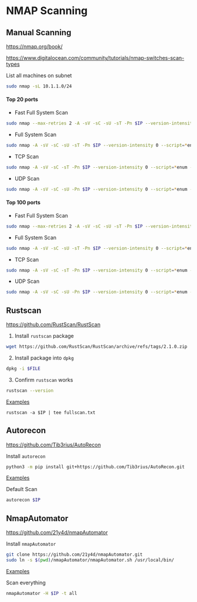 # NMAP Scanning

## Manual Scanning
https://nmap.org/book/

https://www.digitalocean.com/community/tutorials/nmap-switches-scan-types

List all machines on subnet
```bash
sudo nmap -sL 10.1.1.0/24
```

#### Top 20 ports
- Fast Full System Scan
```bash
sudo nmap --max-retries 2 -A -sV -sC -sU -sT -Pn $IP --version-intensity 0 --script=*enum --script=vuln --top-ports 20 | tee fullscan.txt
```
- Full System Scan
```bash
sudo nmap -A -sV -sC -sU -sT -Pn $IP --version-intensity 0 --script=*enum --script=vuln --top-ports 20 | tee fullscan.txt
```
- TCP Scan
```bash
sudo nmap -A -sV -sC -sT -Pn $IP --version-intensity 0 --script=*enum --script=vuln --top-ports 20 | tee fullscan.txt
```

- UDP Scan
```bash
sudo nmap -A -sV -sC -sU -Pn $IP --version-intensity 0 --script=*enum --script=vuln --top-ports 20 | tee fullscan.txt
```

#### Top 100 ports

- Fast Full System Scan
```bash
sudo nmap --max-retries 2 -A -sV -sC -sU -sT -Pn $IP --version-intensity 0 --script=*enum --script=vuln --top-ports 100 | tee fullscan.txt
```
- Full System Scan
```bash
sudo nmap -A -sV -sC -sU -sT -Pn $IP --version-intensity 0 --script=*enum --script=vuln --top-ports 100 | tee fullscan.txt
```
- TCP Scan
```bash
sudo nmap -A -sV -sC -sT -Pn $IP --version-intensity 0 --script=*enum --script=vuln --top-ports 100 | tee fullscan.txt
```

- UDP Scan
```bash
sudo nmap -A -sV -sC -sU -Pn $IP --version-intensity 0 --script=*enum --script=vuln --top-ports 100 | tee fullscan.txt
```




## Rustscan
https://github.com/RustScan/RustScan

1. Install `rustscan` package
```bash
wget https://github.com/RustScan/RustScan/archive/refs/tags/2.1.0.zip
```
2. Install package into `dpkg`
```bash
dpkg -i $FILE
```
3. Confirm `rustscan` works
```bash
rustscan --version
```
<ins>Examples</in>

```
rustscan -a $IP | tee fullscan.txt
```

## Autorecon
https://github.com/Tib3rius/AutoRecon

Install `autorecon`
```bash
python3 -m pip install git+https://github.com/Tib3rius/AutoRecon.git
```
<ins>Examples</ins>

Default Scan
```bash
autorecon $IP 
```

## NmapAutomator
https://github.com/21y4d/nmapAutomator

Install `nmapAutomator`
```bash
git clone https://github.com/21y4d/nmapAutomator.git
sudo ln -s $(pwd)/nmapAutomator/nmapAutomator.sh /usr/local/bin/
```
<ins>Examples</ins>

Scan everything
```bash
nmapAutomator -H $IP -t all 
```
